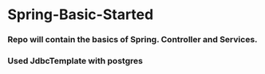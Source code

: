 # Spring-Basic-Started
### Repo will contain the basics of Spring. Controller and Services.
### Used JdbcTemplate with postgres
